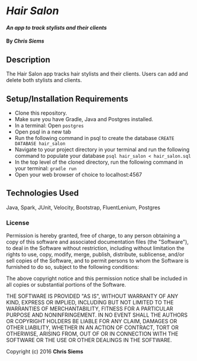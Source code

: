 # _Hair Salon_

#### _An app to track stylists and their clients_

#### By _**Chris Siems**_

## Description

The Hair Salon app tracks hair stylists and their clients. Users can add and delete both stylists and clients.

## Setup/Installation Requirements

* Clone this repository.
* Make sure you have Gradle, Java and Postgres installed.
* In a terminal: Open `postgres`
* Open psql in a new tab
* Run the following command in psql to create the database
`CREATE DATABASE hair_salon`
* Navigate to your project directory in your terminal and run the following command to populate your database
`psql hair_salon < hair_salon.sql`
* In the top level of the cloned directory, run the following command in your terminal:
`gradle run`
* Open your web browser of choice to localhost:4567


## Technologies Used

Java, Spark, JUnit, Velocity, Bootstrap, FluentLenium, Postgres

### License

Permission is hereby granted, free of charge, to any person obtaining a copy of this software and associated documentation files (the "Software"), to deal in the Software without restriction, including without limitation the rights to use, copy, modify, merge, publish, distribute, sublicense, and/or sell copies of the Software, and to permit persons to whom the Software is furnished to do so, subject to the following conditions:

The above copyright notice and this permission notice shall be included in all copies or substantial portions of the Software.

THE SOFTWARE IS PROVIDED "AS IS", WITHOUT WARRANTY OF ANY KIND, EXPRESS OR IMPLIED, INCLUDING BUT NOT LIMITED TO THE WARRANTIES OF MERCHANTABILITY, FITNESS FOR A PARTICULAR PURPOSE AND NONINFRINGEMENT. IN NO EVENT SHALL THE AUTHORS OR COPYRIGHT HOLDERS BE LIABLE FOR ANY CLAIM, DAMAGES OR OTHER LIABILITY, WHETHER IN AN ACTION OF CONTRACT, TORT OR OTHERWISE, ARISING FROM, OUT OF OR IN CONNECTION WITH THE SOFTWARE OR THE USE OR OTHER DEALINGS IN THE SOFTWARE.

Copyright (c) 2016 **Chris Siems**
